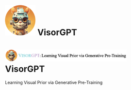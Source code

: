 # <img src="VisorGPT.png" width="100"> VisorGPT
# <img src="visorgpt_title.png" width="400"> VisorGPT
Learning Visual Prior via Generative Pre-Training
